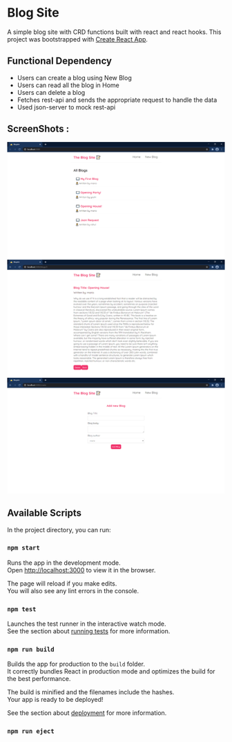 # Blog Site
A simple blog site with CRD functions built with react and react hooks.
This project was bootstrapped with [Create React App](https://github.com/facebook/create-react-app).

## Functional Dependency
- Users can create a blog using New Blog
- Users can read all the blog in Home
- Users can delete a blog 
- Fetches rest-api and sends the appropriate request to handle the data
- Used json-server to mock rest-api



 
ScreenShots :
-------------
<div align="center">
    <img src="screenshots/1.png"</img>
    <img src="screenshots/2.png"</img>
    <img src="screenshots/3.png"</img>
 </div>
 
 


## Available Scripts

In the project directory, you can run:

### `npm start`

Runs the app in the development mode.\
Open [http://localhost:3000](http://localhost:3000) to view it in the browser.

The page will reload if you make edits.\
You will also see any lint errors in the console.

### `npm test`

Launches the test runner in the interactive watch mode.\
See the section about [running tests](https://facebook.github.io/create-react-app/docs/running-tests) for more information.

### `npm run build`

Builds the app for production to the `build` folder.\
It correctly bundles React in production mode and optimizes the build for the best performance.

The build is minified and the filenames include the hashes.\
Your app is ready to be deployed!

See the section about [deployment](https://facebook.github.io/create-react-app/docs/deployment) for more information.

### `npm run eject`

